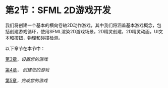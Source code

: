 # 第2节：SFML 2D游戏开发

我们将创建一个基本的横向卷轴2D动作游戏，其中我们将涵盖基本游戏概念，包括创建游戏循环，使用SFML渲染2D游戏场景，2D精灵创建，2D精灵动画，UI文本和按钮，物理和碰撞检测。

以下章节在本节中：

[第3章](7ae25a2f-fcf6-4501-a5f3-e5b7fb6e27c3.xhtml)，*设置您的游戏*

[第4章](6ee4094f-a6f2-4dbe-9326-6ae2b2f33fd2.xhtml)， *创建您的游戏*

[第5章](e3fc199a-6496-42db-9cb6-eb668c5fe9d8.xhtml)*，完成您的游戏*
